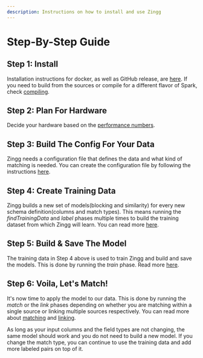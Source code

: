```yaml
---
description: Instructions on how to install and use Zingg
---
```


# Step-By-Step Guide

## Step 1: Install

Installation instructions for docker, as well as GitHub release, are [here](setup/installation.md). If you need to build from the sources or compile for a different flavor of Spark, check [compiling](setup/installation.md#compiling-from-sources).

## Step 2: Plan For Hardware

Decide your hardware based on the [performance numbers](setup/hardwareSizing.md).

## Step 3: Build The Config For Your Data

Zingg needs a configuration file that defines the data and what kind of matching is needed. You can create the configuration file by following the instructions [here](stepbystep/configuration/).

## Step 4: Create Training Data

Zingg builds a new set of models(blocking and similarity) for every new schema definition(columns and match types). This means running the _findTrainingData_ and _label_ phases multiple times to build the training dataset from which Zingg will learn. You can read more [here](setup/training/createTrainingData.md).

## Step 5: Build & Save The Model

The training data in Step 4 above is used to train Zingg and build and save the models. This is done by running the _train_ phase. Read more [here](setup/train.md).

## Step 6: Voila, Let's Match!

It's now time to apply the model to our data. This is done by running the _match_ or the _link_ phases depending on whether you are matching within a single source or linking multiple sources respectively. You can read more about [matching](setup/match.md) and [linking](setup/link.md).

As long as your input columns and the field types are not changing, the same model should work and you do not need to build a new model. If you change the match type, you can continue to use the training data and add more labeled pairs on top of it.
